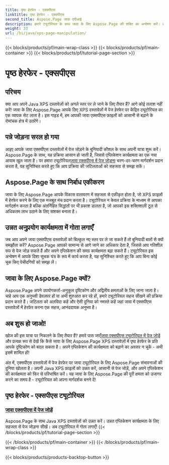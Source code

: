 ```yaml
---
title: पृष्ठ हेरफेर - एक्सपीएस
linktitle: पृष्ठ हेरफेर - एक्सपीएस
second_title: Aspose.Page जावा एपीआई
description: हमारे ट्यूटोरियल के साथ जावा के लिए Aspose.Page की शक्ति का अन्वेषण करें। उन्नत एप्लिकेशन कार्यक्षमता के लिए सहजता से पेज जोड़कर अपने जावा एक्सपीएस दस्तावेज़ों को उन्नत करें।
weight: 33
url: /hi/java/xps-page-manipulation/
---
```


{{< blocks/products/pf/main-wrap-class >}}
{{< blocks/products/pf/main-container >}}
{{< blocks/products/pf/tutorial-page-section >}}

# पृष्ठ हेरफेर - एक्सपीएस


## परिचय

क्या आप अपने Java XPS दस्तावेज़ों को अगले स्तर पर ले जाने के लिए तैयार हैं? आगे कोई तलाश नहीं करें! जावा के लिए Aspose.Page आपके लिए XPS दस्तावेज़ों में पेज हेरफेर पर केंद्रित ट्यूटोरियल का एक व्यापक सेट लाता है। इस गाइड में, हम आपकी जावा एक्सपीएस फ़ाइलों को आसानी से बढ़ाने के रोमांचक क्षेत्र में उतरेंगे।

## पन्ने जोड़ना सरल हो गया

 आइए आपके जावा एक्सपीएस दस्तावेज़ों में पेज जोड़ने के बुनियादी कौशल के साथ अपनी यात्रा शुरू करें। Aspose.Page के साथ, यह प्रक्रिया आसान हो जाती है, जिससे एप्लिकेशन कार्यक्षमता का एक नया आयाम खुल जाता है। पर हमारा ट्यूटोरियल[जावा एक्सपीएस में पेज जोड़ना](./add-page/) चरण-दर-चरण मार्गदर्शन प्रदान करता है, यह सुनिश्चित करते हुए कि आप प्रक्रिया की जटिलताओं को सहजता से समझ सकें।

## Aspose.Page के साथ निर्बाध एकीकरण

जावा के लिए Aspose.Page आपके विकास वातावरण में सहजता से एकीकृत होता है, जो XPS फ़ाइलों में हेरफेर करने के लिए एक मजबूत मंच प्रदान करता है। ट्यूटोरियल न केवल प्रक्रिया के माध्यम से आपका मार्गदर्शन करता है बल्कि अंतर्निहित सिद्धांतों पर भी प्रकाश डालता है, जो आपको इस शक्तिशाली टूल से अधिकतम लाभ उठाने के लिए सशक्त बनाता है।

## उन्नत अनुप्रयोग कार्यक्षमता में गोता लगाएँ

जब आप अपने जावा एक्सपीएस दस्तावेज़ों को बिल्कुल नए स्तर पर ले जा सकते हैं तो बुनियादी बातों से क्यों समझौता करें? Aspose.Page आपको सामान्य से आगे जाने का अधिकार देता है, जिससे आप गतिशील रूप से पेज जोड़ सकते हैं और अपने एप्लिकेशन की समग्र कार्यक्षमता बढ़ा सकते हैं। ट्यूटोरियल इस अन्वेषण में आपके दिशा सूचक यंत्र के रूप में कार्य करता है, यह सुनिश्चित करते हुए कि आप बिना कोई चूक किए पेचीदगियों को समझ लें।

## जावा के लिए Aspose.Page क्यों?

Aspose.Page अपने उपयोगकर्ता-अनुकूल दृष्टिकोण और अद्वितीय क्षमताओं के लिए जाना जाता है। चाहे आप एक अनुभवी डेवलपर हों या अभी शुरुआत कर रहे हों, हमारे ट्यूटोरियल सहज सीखने की प्रक्रिया प्रदान करते हैं। जटिलता को अलविदा कहें और ऐसी दुनिया को नमस्ते कहें जहां जावा में एक्सपीएस दस्तावेज़ों में हेरफेर करना एक सहज, आनंददायक अनुभव है।

## अब शुरू हो जाओ!

 खोज की इस यात्रा पर निकलने के लिए तैयार हैं? हमारे पास जाएँ[जावा एक्सपीएस ट्यूटोरियल में पेज जोड़ें](./add-page/) और प्रत्यक्ष रूप से देखें कि कैसे जावा के लिए Aspose.Page XPS दस्तावेज़ों में पृष्ठ हेरफेर के प्रति आपके दृष्टिकोण को बदल सकता है। अपने एप्लिकेशन की कार्यक्षमता को बढ़ाने का अवसर न चूकें - अभी इसमें शामिल हों!

अंत में, एक्सपीएस दस्तावेज़ों में पेज हेरफेर पर जावा ट्यूटोरियल के लिए Aspose.Page संभावनाओं की दुनिया खोलता है। अपनी Java XPS फ़ाइलों को उन्नत करें, आसानी से पेज जोड़ें, और अपने एप्लिकेशन की कार्यक्षमता को फिर से परिभाषित करें। यह जावा के लिए Aspose.Page की पूरी क्षमता को उजागर करने का समय है - ट्यूटोरियल को अपना मार्गदर्शक बनने दें!
## पृष्ठ हेरफेर - एक्सपीएस ट्यूटोरियल
### [जावा एक्सपीएस में पेज जोड़ें](./add-page/)
Aspose.Page के साथ Java XPS दस्तावेज़ों को उन्नत करें। उन्नत एप्लिकेशन कार्यक्षमता के लिए सहजता से पेज जोड़ना सीखें। अब ट्यूटोरियल में गोता लगाएँ!
{{< /blocks/products/pf/tutorial-page-section >}}

{{< /blocks/products/pf/main-container >}}
{{< /blocks/products/pf/main-wrap-class >}}

{{< blocks/products/products-backtop-button >}}
